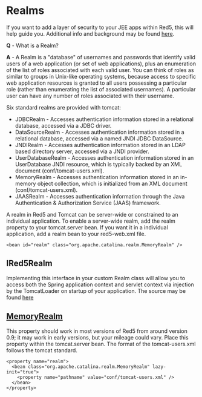 # Realms #

If you want to add a layer of security to your JEE apps within Red5, this will help guide you. Additional info and background may be found [here](http://tomcat.apache.org/tomcat-7.0-doc/realm-howto.html).

**Q** - What is a Realm?

**A** - A Realm is a "database" of usernames and passwords that identify valid users of a web application (or set of web applications), plus an enumeration of the list of roles associated with each valid user. You can think of roles as similar to groups in Unix-like operating systems, because access to specific web application resources is granted to all users possessing a particular role (rather than enumerating the list of associated usernames). A particular user can have any number of roles associated with their username.

Six standard realms are provided with tomcat:
  * JDBCRealm - Accesses authentication information stored in a relational database, accessed via a JDBC driver.
  * DataSourceRealm - Accesses authentication information stored in a relational database, accessed via a named JNDI JDBC DataSource.
  * JNDIRealm - Accesses authentication information stored in an LDAP based directory server, accessed via a JNDI provider.
  * UserDatabaseRealm - Accesses authentication information stored in an UserDatabase JNDI resource, which is typically backed by an XML document (conf/tomcat-users.xml).
  * MemoryRealm - Accesses authentication information stored in an in-memory object collection, which is initialized from an XML document (conf/tomcat-users.xml).
  * JAASRealm - Accesses authentication information through the Java Authentication & Authorization Service (JAAS) framework.

A realm in Red5 and Tomcat can be server-wide or constrained to an individual application. To enable a server-wide realm, add the realm property to your tomcat.server bean. If you want it in a individual application, add a realm bean to your red5-web.xml file.

```
<bean id="realm" class="org.apache.catalina.realm.MemoryRealm" />
```

## IRed5Realm ##

Implementing this interface in your custom Realm class will allow you to access both the Spring application context and servlet context via injection by the TomcatLoader on startup of your application. The source may be found [here](https://code.google.com/p/red5/source/browse/java/plugins/trunk/tomcat/src/main/java/org/red5/server/security/IRed5Realm.java)

## [MemoryRealm](http://tomcat.apache.org/tomcat-7.0-doc/realm-howto.html#MemoryRealm) ##

This property should work in most versions of Red5 from around version 0.9; it may work in early versions, but your mileage could vary. Place this property within the tomcat.server bean. The format of the tomcat-users.xml follows the tomcat standard.

```
<property name="realm">
  <bean class="org.apache.catalina.realm.MemoryRealm" lazy-init="true">
    <property name="pathname" value="conf/tomcat-users.xml" />
  </bean>
</property>
```